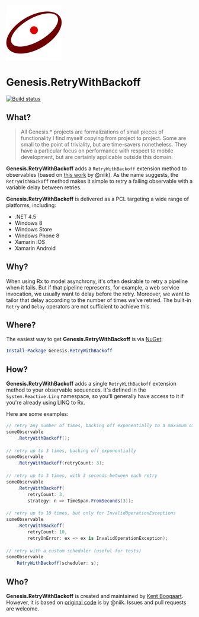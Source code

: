 ![Logo](Art/Logo150x150.png "Logo")

# Genesis.RetryWithBackoff

[![Build status](https://ci.appveyor.com/api/projects/status/6xahxjp1ac5ly0g2?svg=true)](https://ci.appveyor.com/project/kentcb/genesis-retrywithbackoff)

## What?

> All Genesis.* projects are formalizations of small pieces of functionality I find myself copying from project to project. Some are small to the point of triviality, but are time-savers nonetheless. They have a particular focus on performance with respect to mobile development, but are certainly applicable outside this domain.
 
**Genesis.RetryWithBackoff** adds a `RetryWithBackoff` extension method to observables (based on [this work](https://gist.github.com/atifaziz/c6776b936a36a98a8153) by @niik). As the name suggests, the `RetryWithBackoff` method makes it simple to retry a failing observable with a variable delay between retries.

**Genesis.RetryWithBackoff** is delivered as a PCL targeting a wide range of platforms, including:

* .NET 4.5
* Windows 8
* Windows Store
* Windows Phone 8
* Xamarin iOS
* Xamarin Android

## Why?

When using Rx to model asynchrony, it's often desirable to retry a pipeline when it fails. But if that pipeline represents, for example, a web service invocation, we usually want to delay before the retry. Moreover, we want to tailor that delay according to the number of times we've retried. The built-in `Retry` and `Delay` operators are not sufficient to achieve this.

## Where?

The easiest way to get **Genesis.RetryWithBackoff** is via [NuGet](http://www.nuget.org/packages/Genesis.RetryWithBackoff/):

```PowerShell
Install-Package Genesis.RetryWithBackoff
```

## How?

**Genesis.RetryWithBackoff** adds a single `RetryWithBackoff` extension method to your observable sequences. It's defined in the `System.Reactive.Linq` namespace, so you'll generally have access to it if you're already using LINQ to Rx.

Here are some examples:

```C#
// retry any number of times, backing off exponentially to a maximum of 3 minutes
someObservable
    .RetryWithBackoff();

// retry up to 3 times, backing off exponentially
someObservable
    .RetryWithBackoff(retryCount: 3);

// retry up to 3 times, with 3 seconds between each retry
someObservable
    .RetryWithBackoff(
        retryCount: 3,
        strategy: n => TimeSpan.FromSeconds(3));

// retry up to 10 times, but only for InvalidOperationExceptions
someObservable
    .RetryWithBackoff(
        retryCount: 10,
        retryOnError: ex => ex is InvalidOperationException);

// retry with a custom scheduler (useful for tests)
someObservable
    RetryWithBackoff(scheduler: s);
``` 

## Who?

**Genesis.RetryWithBackoff** is created and maintained by [Kent Boogaart](http://kent-boogaart.com). However, it is based on [original code](https://gist.github.com/atifaziz/c6776b936a36a98a8153) is by @niik. Issues and pull requests are welcome.